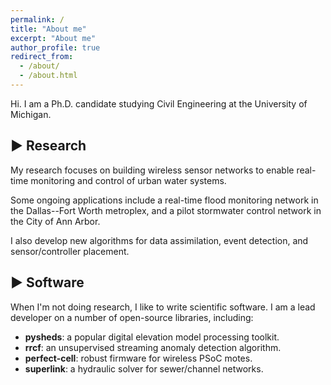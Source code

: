 ```yaml
---
permalink: /
title: "About me"
excerpt: "About me"
author_profile: true
redirect_from: 
  - /about/
  - /about.html
---
```


Hi. I am a Ph.D. candidate studying Civil Engineering at the University of Michigan. 

▶ Research
------

My research focuses on building wireless sensor networks to enable real-time monitoring and control of urban water systems.

Some ongoing applications include a real-time flood monitoring network in the Dallas--Fort Worth metroplex, and a pilot stormwater control network in the City of Ann Arbor. 

I also develop new algorithms for data assimilation, event detection, and sensor/controller placement. 

▶ Software
------

When I'm not doing research, I like to write scientific software. I am a lead developer on a number of open-source libraries, including:

- **pysheds**: a popular digital elevation model processing toolkit.
- **rrcf**: an unsupervised streaming anomaly detection algorithm.
- **perfect-cell**: robust firmware for wireless PSoC motes.
- **superlink**: a hydraulic solver for sewer/channel networks.

<!-- Interests -->
<!-- ------ -->

<!-- - Hydrodynamics -->
<!-- - Wireless sensor networks -->
<!-- - Embedded systems -->
<!-- - Signal processing -->
<!-- - Data assimilation -->
<!-- - Machine learning -->
<!-- - Real-time control -->
<!-- - Graph theory -->


